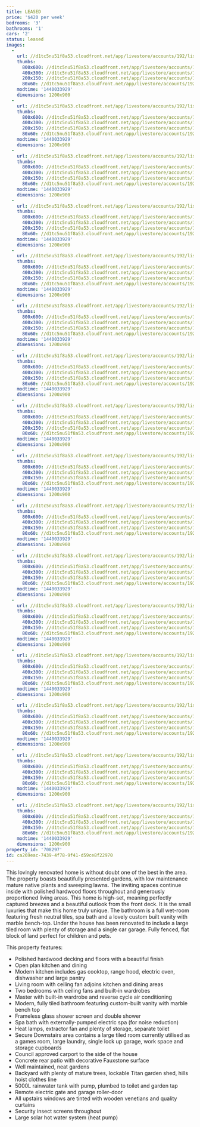 ```yaml
---
title: LEASED
price: '$420 per week'
bedrooms: '3'
bathrooms: '1'
cars: '2'
status: leased
images:
  -
    url: //d1tc5nu51f8a53.cloudfront.net/app/livestore/accounts/192/listings/449407/images/main_5170882819_20150820112326.jpg
    thumbs:
      800x600: //d1tc5nu51f8a53.cloudfront.net/app/livestore/accounts/192/listings/449407/images/main_5170882819_20150820112326_800x600.jpg
      400x300: //d1tc5nu51f8a53.cloudfront.net/app/livestore/accounts/192/listings/449407/images/main_5170882819_20150820112326_400x300.jpg
      200x150: //d1tc5nu51f8a53.cloudfront.net/app/livestore/accounts/192/listings/449407/images/main_5170882819_20150820112326_200x150.jpg
      80x60: //d1tc5nu51f8a53.cloudfront.net/app/livestore/accounts/192/listings/449407/images/main_5170882819_20150820112326_80x60.jpg
    modtime: '1440033929'
    dimensions: 1200x900
  -
    url: //d1tc5nu51f8a53.cloudfront.net/app/livestore/accounts/192/listings/449407/images/image2_2572036297_20150820112312.jpg
    thumbs:
      800x600: //d1tc5nu51f8a53.cloudfront.net/app/livestore/accounts/192/listings/449407/images/image2_2572036297_20150820112312_800x600.jpg
      400x300: //d1tc5nu51f8a53.cloudfront.net/app/livestore/accounts/192/listings/449407/images/image2_2572036297_20150820112312_400x300.jpg
      200x150: //d1tc5nu51f8a53.cloudfront.net/app/livestore/accounts/192/listings/449407/images/image2_2572036297_20150820112312_200x150.jpg
      80x60: //d1tc5nu51f8a53.cloudfront.net/app/livestore/accounts/192/listings/449407/images/image2_2572036297_20150820112312_80x60.jpg
    modtime: '1440033929'
    dimensions: 1200x900
  -
    url: //d1tc5nu51f8a53.cloudfront.net/app/livestore/accounts/192/listings/449407/images/image5_3446271028_20150820112315.jpg
    thumbs:
      800x600: //d1tc5nu51f8a53.cloudfront.net/app/livestore/accounts/192/listings/449407/images/image5_3446271028_20150820112315_800x600.jpg
      400x300: //d1tc5nu51f8a53.cloudfront.net/app/livestore/accounts/192/listings/449407/images/image5_3446271028_20150820112315_400x300.jpg
      200x150: //d1tc5nu51f8a53.cloudfront.net/app/livestore/accounts/192/listings/449407/images/image5_3446271028_20150820112315_200x150.jpg
      80x60: //d1tc5nu51f8a53.cloudfront.net/app/livestore/accounts/192/listings/449407/images/image5_3446271028_20150820112315_80x60.jpg
    modtime: '1440033929'
    dimensions: 1200x900
  -
    url: //d1tc5nu51f8a53.cloudfront.net/app/livestore/accounts/192/listings/449407/images/image3_1997993388_20150820112312.jpg
    thumbs:
      800x600: //d1tc5nu51f8a53.cloudfront.net/app/livestore/accounts/192/listings/449407/images/image3_1997993388_20150820112312_800x600.jpg
      400x300: //d1tc5nu51f8a53.cloudfront.net/app/livestore/accounts/192/listings/449407/images/image3_1997993388_20150820112312_400x300.jpg
      200x150: //d1tc5nu51f8a53.cloudfront.net/app/livestore/accounts/192/listings/449407/images/image3_1997993388_20150820112312_200x150.jpg
      80x60: //d1tc5nu51f8a53.cloudfront.net/app/livestore/accounts/192/listings/449407/images/image3_1997993388_20150820112312_80x60.jpg
    modtime: '1440033929'
    dimensions: 1200x900
  -
    url: //d1tc5nu51f8a53.cloudfront.net/app/livestore/accounts/192/listings/449407/images/image4_3998199208_20150820112315.jpg
    thumbs:
      800x600: //d1tc5nu51f8a53.cloudfront.net/app/livestore/accounts/192/listings/449407/images/image4_3998199208_20150820112315_800x600.jpg
      400x300: //d1tc5nu51f8a53.cloudfront.net/app/livestore/accounts/192/listings/449407/images/image4_3998199208_20150820112315_400x300.jpg
      200x150: //d1tc5nu51f8a53.cloudfront.net/app/livestore/accounts/192/listings/449407/images/image4_3998199208_20150820112315_200x150.jpg
      80x60: //d1tc5nu51f8a53.cloudfront.net/app/livestore/accounts/192/listings/449407/images/image4_3998199208_20150820112315_80x60.jpg
    modtime: '1440033929'
    dimensions: 1200x900
  -
    url: //d1tc5nu51f8a53.cloudfront.net/app/livestore/accounts/192/listings/449407/images/image6_7754593590_20150820112318.jpg
    thumbs:
      800x600: //d1tc5nu51f8a53.cloudfront.net/app/livestore/accounts/192/listings/449407/images/image6_7754593590_20150820112318_800x600.jpg
      400x300: //d1tc5nu51f8a53.cloudfront.net/app/livestore/accounts/192/listings/449407/images/image6_7754593590_20150820112318_400x300.jpg
      200x150: //d1tc5nu51f8a53.cloudfront.net/app/livestore/accounts/192/listings/449407/images/image6_7754593590_20150820112318_200x150.jpg
      80x60: //d1tc5nu51f8a53.cloudfront.net/app/livestore/accounts/192/listings/449407/images/image6_7754593590_20150820112318_80x60.jpg
    modtime: '1440033929'
    dimensions: 1200x900
  -
    url: //d1tc5nu51f8a53.cloudfront.net/app/livestore/accounts/192/listings/449407/images/image9_5596805094_20150820112323.jpg
    thumbs:
      800x600: //d1tc5nu51f8a53.cloudfront.net/app/livestore/accounts/192/listings/449407/images/image9_5596805094_20150820112323_800x600.jpg
      400x300: //d1tc5nu51f8a53.cloudfront.net/app/livestore/accounts/192/listings/449407/images/image9_5596805094_20150820112323_400x300.jpg
      200x150: //d1tc5nu51f8a53.cloudfront.net/app/livestore/accounts/192/listings/449407/images/image9_5596805094_20150820112323_200x150.jpg
      80x60: //d1tc5nu51f8a53.cloudfront.net/app/livestore/accounts/192/listings/449407/images/image9_5596805094_20150820112323_80x60.jpg
    modtime: '1440033929'
    dimensions: 1200x900
  -
    url: //d1tc5nu51f8a53.cloudfront.net/app/livestore/accounts/192/listings/449407/images/image10_930524268_20150820112323.jpg
    thumbs:
      800x600: //d1tc5nu51f8a53.cloudfront.net/app/livestore/accounts/192/listings/449407/images/image10_930524268_20150820112323_800x600.jpg
      400x300: //d1tc5nu51f8a53.cloudfront.net/app/livestore/accounts/192/listings/449407/images/image10_930524268_20150820112323_400x300.jpg
      200x150: //d1tc5nu51f8a53.cloudfront.net/app/livestore/accounts/192/listings/449407/images/image10_930524268_20150820112323_200x150.jpg
      80x60: //d1tc5nu51f8a53.cloudfront.net/app/livestore/accounts/192/listings/449407/images/image10_930524268_20150820112323_80x60.jpg
    modtime: '1440033929'
    dimensions: 1200x900
  -
    url: //d1tc5nu51f8a53.cloudfront.net/app/livestore/accounts/192/listings/449407/images/image11_9604274803_20150820112326.jpg
    thumbs:
      800x600: //d1tc5nu51f8a53.cloudfront.net/app/livestore/accounts/192/listings/449407/images/image11_9604274803_20150820112326_800x600.jpg
      400x300: //d1tc5nu51f8a53.cloudfront.net/app/livestore/accounts/192/listings/449407/images/image11_9604274803_20150820112326_400x300.jpg
      200x150: //d1tc5nu51f8a53.cloudfront.net/app/livestore/accounts/192/listings/449407/images/image11_9604274803_20150820112326_200x150.jpg
      80x60: //d1tc5nu51f8a53.cloudfront.net/app/livestore/accounts/192/listings/449407/images/image11_9604274803_20150820112326_80x60.jpg
    modtime: '1440033929'
    dimensions: 1200x900
  -
    url: //d1tc5nu51f8a53.cloudfront.net/app/livestore/accounts/192/listings/449407/images/image12_3473553005_20150820112329.jpg
    thumbs:
      800x600: //d1tc5nu51f8a53.cloudfront.net/app/livestore/accounts/192/listings/449407/images/image12_3473553005_20150820112329_800x600.jpg
      400x300: //d1tc5nu51f8a53.cloudfront.net/app/livestore/accounts/192/listings/449407/images/image12_3473553005_20150820112329_400x300.jpg
      200x150: //d1tc5nu51f8a53.cloudfront.net/app/livestore/accounts/192/listings/449407/images/image12_3473553005_20150820112329_200x150.jpg
      80x60: //d1tc5nu51f8a53.cloudfront.net/app/livestore/accounts/192/listings/449407/images/image12_3473553005_20150820112329_80x60.jpg
    modtime: '1440033929'
    dimensions: 1200x900
  -
    url: //d1tc5nu51f8a53.cloudfront.net/app/livestore/accounts/192/listings/449407/images/image13_8826714633_20150820112330.jpg
    thumbs:
      800x600: //d1tc5nu51f8a53.cloudfront.net/app/livestore/accounts/192/listings/449407/images/image13_8826714633_20150820112330_800x600.jpg
      400x300: //d1tc5nu51f8a53.cloudfront.net/app/livestore/accounts/192/listings/449407/images/image13_8826714633_20150820112330_400x300.jpg
      200x150: //d1tc5nu51f8a53.cloudfront.net/app/livestore/accounts/192/listings/449407/images/image13_8826714633_20150820112330_200x150.jpg
      80x60: //d1tc5nu51f8a53.cloudfront.net/app/livestore/accounts/192/listings/449407/images/image13_8826714633_20150820112330_80x60.jpg
    modtime: '1440033929'
    dimensions: 1200x900
  -
    url: //d1tc5nu51f8a53.cloudfront.net/app/livestore/accounts/192/listings/449407/images/image14_385236023_20150820112332.jpg
    thumbs:
      800x600: //d1tc5nu51f8a53.cloudfront.net/app/livestore/accounts/192/listings/449407/images/image14_385236023_20150820112332_800x600.jpg
      400x300: //d1tc5nu51f8a53.cloudfront.net/app/livestore/accounts/192/listings/449407/images/image14_385236023_20150820112332_400x300.jpg
      200x150: //d1tc5nu51f8a53.cloudfront.net/app/livestore/accounts/192/listings/449407/images/image14_385236023_20150820112332_200x150.jpg
      80x60: //d1tc5nu51f8a53.cloudfront.net/app/livestore/accounts/192/listings/449407/images/image14_385236023_20150820112332_80x60.jpg
    modtime: '1440033929'
    dimensions: 1200x900
  -
    url: //d1tc5nu51f8a53.cloudfront.net/app/livestore/accounts/192/listings/449407/images/image15_121141299_20150820112333.jpg
    thumbs:
      800x600: //d1tc5nu51f8a53.cloudfront.net/app/livestore/accounts/192/listings/449407/images/image15_121141299_20150820112333_800x600.jpg
      400x300: //d1tc5nu51f8a53.cloudfront.net/app/livestore/accounts/192/listings/449407/images/image15_121141299_20150820112333_400x300.jpg
      200x150: //d1tc5nu51f8a53.cloudfront.net/app/livestore/accounts/192/listings/449407/images/image15_121141299_20150820112333_200x150.jpg
      80x60: //d1tc5nu51f8a53.cloudfront.net/app/livestore/accounts/192/listings/449407/images/image15_121141299_20150820112333_80x60.jpg
    modtime: '1440033929'
    dimensions: 1200x900
  -
    url: //d1tc5nu51f8a53.cloudfront.net/app/livestore/accounts/192/listings/449407/images/image16_74137295_20150820112334.jpg
    thumbs:
      800x600: //d1tc5nu51f8a53.cloudfront.net/app/livestore/accounts/192/listings/449407/images/image16_74137295_20150820112334_800x600.jpg
      400x300: //d1tc5nu51f8a53.cloudfront.net/app/livestore/accounts/192/listings/449407/images/image16_74137295_20150820112334_400x300.jpg
      200x150: //d1tc5nu51f8a53.cloudfront.net/app/livestore/accounts/192/listings/449407/images/image16_74137295_20150820112334_200x150.jpg
      80x60: //d1tc5nu51f8a53.cloudfront.net/app/livestore/accounts/192/listings/449407/images/image16_74137295_20150820112334_80x60.jpg
    modtime: '1440033929'
    dimensions: 1200x900
  -
    url: //d1tc5nu51f8a53.cloudfront.net/app/livestore/accounts/192/listings/449407/images/image7_7934505609_20150820112321.jpg
    thumbs:
      800x600: //d1tc5nu51f8a53.cloudfront.net/app/livestore/accounts/192/listings/449407/images/image7_7934505609_20150820112321_800x600.jpg
      400x300: //d1tc5nu51f8a53.cloudfront.net/app/livestore/accounts/192/listings/449407/images/image7_7934505609_20150820112321_400x300.jpg
      200x150: //d1tc5nu51f8a53.cloudfront.net/app/livestore/accounts/192/listings/449407/images/image7_7934505609_20150820112321_200x150.jpg
      80x60: //d1tc5nu51f8a53.cloudfront.net/app/livestore/accounts/192/listings/449407/images/image7_7934505609_20150820112321_80x60.jpg
    modtime: '1440033929'
    dimensions: 1200x900
  -
    url: //d1tc5nu51f8a53.cloudfront.net/app/livestore/accounts/192/listings/449407/images/image8_8730984345_20150820112321.jpg
    thumbs:
      800x600: //d1tc5nu51f8a53.cloudfront.net/app/livestore/accounts/192/listings/449407/images/image8_8730984345_20150820112321_800x600.jpg
      400x300: //d1tc5nu51f8a53.cloudfront.net/app/livestore/accounts/192/listings/449407/images/image8_8730984345_20150820112321_400x300.jpg
      200x150: //d1tc5nu51f8a53.cloudfront.net/app/livestore/accounts/192/listings/449407/images/image8_8730984345_20150820112321_200x150.jpg
      80x60: //d1tc5nu51f8a53.cloudfront.net/app/livestore/accounts/192/listings/449407/images/image8_8730984345_20150820112321_80x60.jpg
    modtime: '1440033929'
    dimensions: 1200x900
property_id: '708297'
id: ca269eac-7439-4f78-9f41-d59ce8f22970
---
```

This lovingly renovated home is without doubt one of the best in the area. The property boasts beautifully presented gardens, with low maintenance mature native plants and sweeping lawns. The inviting spaces continue inside with polished hardwood floors throughout and generously proportioned living areas. This home is high-set, meaning perfectly captured breezes and a beautiful outlook from the front deck. It is the small luxuries that make this home truly unique. The bathroom is a full wet-room featuring fresh neutral tiles, spa bath and a lovely custom built vanity with marble bench-top. Under the house has been renovated to include a large tiled room with plenty of storage and a single car garage. Fully fenced, flat block of land perfect for children and pets.

This property features:
* Polished hardwood decking and floors with a beautiful finish
* Open plan kitchen and dining 
* Modern kitchen includes gas cooktop, range hood, electric oven, dishwasher and large pantry
* Living room with ceiling fan adjoins kitchen and dining areas
* Two bedrooms with ceiling fans and built-in wardrobes
* Master with built-in wardrobe and reverse cycle air conditioning
* Modern, fully tiled bathroom featuring custom-built vanity with marble bench top 
* Frameless glass shower screen and double shower
* Spa bath with externally-pumped electric spa (for noise reduction)
* Heat lamps, extractor fan and plenty of storage, separate toilet
* Secure Downstairs area contains a large tiled room currently utilised as a games room, large laundry, single lock up garage, work space and storage cupboards
* Council approved carport to the side of the house
* Concrete rear patio with decorative Fauxstone surface
* Well maintained, neat gardens
* Backyard with plenty of mature trees, lockable Titan garden shed, hills hoist clothes line
* 5000L rainwater tank with pump, plumbed to toilet and garden tap
* Remote electric gate and garage roller-door 
* All upstairs windows are tinted with wooden venetians and quality curtains 
* Security insect screens throughout
* Large solar hot water system (heat pump)